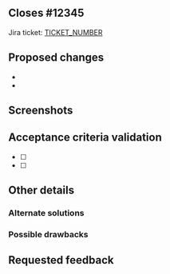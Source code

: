 <!-- If fixing a bug, add `?template=bug.md` to the end of the URL to use that template instead. -->
<!-- If changing only documentation, add `?template=documentation.md` to the end of the URL to use that template instead. -->

<!-- PR title should start with Jira ticket number if applicable, e.g. `LDAF-12345 Add a new feature that does a cool thing` -->

## Closes #12345 <!--  Link to GitHub issue. If only part of a change, use Part of #12345 instead -->

Jira ticket: [TICKET_NUMBER](URL)

<!-- Summarize the feature described in the related issue. -->

## Proposed changes

<!-- Add detailed description of changes here. -->

- <!-- Bulleted summary of changes -->
-

## Screenshots

<!-- If the changes affect the design, insert screenshots here and assign a UX Designer as a reviewer. -->

## Acceptance criteria validation

<!-- Were you able to fully test the acceptance criteria on the related ticket? -->

- [ ] <!-- Fulfilled acceptance criteria -->
- [ ] <!-- Tests added to cover the change -->
<!-- If not, why not? -->

## Other details

### Alternate solutions

<!-- Explain what other alternatives were considered and why the proposed version was selected. -->

### Possible drawbacks

<!-- What are the possible side-effects or negative impacts of the code change? Are there any security concerns? -->

## Requested feedback

<!-- What type of feedback would you like from reviewers? -->
<!-- If you plan on leaving a self-review, note that here. >
